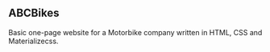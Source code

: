 ## ABCBikes
Basic one-page website for a Motorbike company written in HTML, CSS and Materializecss.

